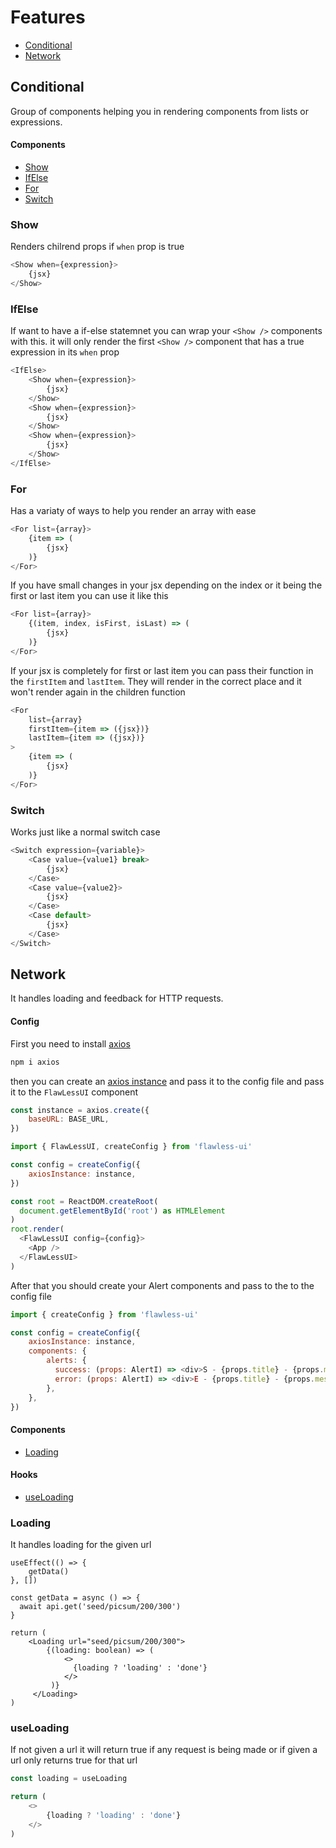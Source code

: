 # Features

- [Conditional](#Conditional)
- [Network](#Network)

## Conditional

Group of components helping you in rendering components from lists or expressions.

#### Components

- [Show](#Show)
- [IfElse](#IfElse)
- [For](#For)
- [Switch](#Switch)

### Show

Renders chilrend props if ```when``` prop is true

```javascript
<Show when={expression}>
    {jsx}
</Show>
```
### IfElse

If want to have a if-else statemnet you can wrap your ```<Show />``` components with this. it will only render the first ```<Show />``` component that has a true expression in its ```when``` prop

```javascript
<IfElse>
    <Show when={expression}>
        {jsx}
    </Show>
    <Show when={expression}>
        {jsx}
    </Show>
    <Show when={expression}>
        {jsx}
    </Show>
</IfElse>
```

### For

Has a variaty of ways to help you render an array with ease

```javascript
<For list={array}>
    {item => (
        {jsx}
    )}
</For>
```

If you have small changes in your jsx depending on the index or it being the first or last item you can use it like this

```javascript
<For list={array}>
    {(item, index, isFirst, isLast) => (
        {jsx}
    )}
</For>
```

If your jsx is completely for first or last item you can pass their function in the ```firstItem``` and ```lastItem```. They will render in the correct place and it won't render again in the children function

```javascript
<For 
    list={array}
    firstItem={item => ({jsx})}
    lastItem={item => ({jsx})}
>
    {item => (
        {jsx}
    )}
</For>
```

### Switch

Works just like a normal switch case

```javascript
<Switch expression={variable}>
    <Case value={value1} break>
        {jsx}
    </Case>
    <Case value={value2}>
        {jsx}
    </Case>
    <Case default>
        {jsx}
    </Case>
</Switch>
```

## Network

It handles loading and feedback for HTTP requests.

#### Config

First you need to install [axios](https://www.npmjs.com/package/axios)

```bash
npm i axios
```

then you can create an [axios instance](https://www.npmjs.com/package/axios#creating-an-instance) and pass it to the config file and pass it to the ```FlawLessUI``` component

```javascript
const instance = axios.create({
    baseURL: BASE_URL,
})

import { FlawLessUI, createConfig } from 'flawless-ui'

const config = createConfig({
    axiosInstance: instance,
})

const root = ReactDOM.createRoot(
  document.getElementById('root') as HTMLElement
)
root.render(
  <FlawLessUI config={config}>
    <App />
  </FlawLessUI>
)
```

After that you should create your Alert components and pass to the to the config file

```javascript
import { createConfig } from 'flawless-ui'

const config = createConfig({
    axiosInstance: instance,
    components: {
        alerts: {
          success: (props: AlertI) => <div>S - {props.title} - {props.message}<button onClick={props.onClose}>close</button></div>,
          error: (props: AlertI) => <div>E - {props.title} - {props.message}<button onClick={props.onClose}>close</button></div>,
        },
    },
})
```

#### Components

- [Loading](#Loading)

#### Hooks

- [useLoading](#useLoading)

### Loading

It handles loading for the given url

```
useEffect(() => {
    getData()
}, [])

const getData = async () => {
  await api.get('seed/picsum/200/300')
}

return (
    <Loading url="seed/picsum/200/300">
        {(loading: boolean) => (
            <>
              {loading ? 'loading' : 'done'}
            </>
         )}
     </Loading>
)
```

### useLoading

If not given a url it will return true if any request is being made or if given a url only returns true for that url

```javascript
const loading = useLoading

return (
    <>
        {loading ? 'loading' : 'done'}
    </>
)
```
